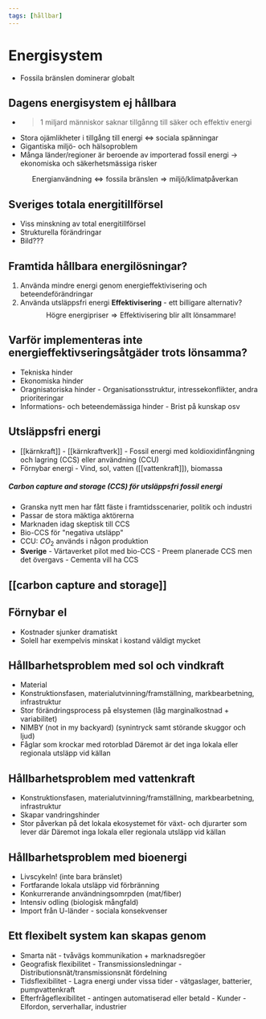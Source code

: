 ```yaml
---
tags: [hållbar]
---
```

# Energisystem
- Fossila bränslen dominerar globalt

## Dagens energisystem ej hållbara
- >1 miljard människor saknar tillgånng till säker och effektiv energi
- Stora ojämlikheter i tillgång till energi $\Leftrightarrow$ sociala spänningar
- Gigantiska miljö- och hälsoproblem
- Många länder/regioner är beroende av importerad fossil energi $\rightarrow$ ekonomiska och säkerhetsmässiga risker

$$\text{Energianvändning} \Leftrightarrow \text{fossila bränslen} \Rightarrow \text{miljö/klimatpåverkan}$$

## Sveriges totala energitillförsel
- Viss minskning av total energitillförsel
- Strukturella förändringar
- Bild???

## Framtida hållbara energilösningar?
1. Använda mindre energi genom energieffektivisering och beteendeförändringar
2. Använda utsläppsfri energi
**Effektivisering** - ett billigare alternativ? $$\text{Högre energipriser} \Rightarrow \text{Effektivisering blir allt lönsammare!}$$
## Varför implementeras inte energieffektivseringsåtgäder trots lönsamma?
- Tekniska hinder
- Ekonomiska hinder
- Oragnisatoriska hinder
		- Organisationsstruktur, intressekonflikter, andra prioriteringar
- Informations- och beteendemässiga hinder
		- Brist på kunskap osv

## Utsläppsfri energi
- [[kärnkraft]] - [[kärnkraftverk]]
		- Fossil energi med koldioxidinfångning och lagring (CCS) eller användning (CCU)
- Förnybar energi
		  - Vind, sol, vatten ([[vattenkraft]]), biomassa

##### Carbon capture and storage (CCS) för utsläppsfri fossil energi
- Granska nytt men har fått fäste i framtidsscenarier, politik och industri
- Passar de stora mäktiga aktörerna
- Marknaden idag skeptisk till CCS
- Bio-CCS för "negativa utsläpp"
- CCU: $CO_{2}$ används i någon produktion 
- **Sverige**
		- Värtaverket pilot med bio-CCS
		- Preem planerade CCS men det övergavs
		- Cementa vill ha CCS

## [[carbon capture and storage]]

## Förnybar el
- Kostnader sjunker dramatiskt
- Solell har exempelvis minskat i kostand väldigt mycket

## Hållbarhetsproblem med sol och vindkraft
- Material
- Konstruktionsfasen, materialutvinning/framställning, markbearbetning, infrastruktur
- Stor förändringsprocess på elsystemen (låg marginalkostnad + variabilitet)
- NIMBY (not in my backyard) (synintryck samt störande skuggor och ljud)
- Fåglar som krockar med rotorblad
Däremot är det inga lokala eller regionala utsläpp vid källan

## Hållbarhetsproblem med vattenkraft
- Konstruktionsfasen, materialutvinning/framställning, markbearbetning, infrastruktur
- Skapar vandringshinder
- Stor påverkan på det lokala ekosystemet för växt- och djurarter som lever där
Däremot inga lokala eller regionala utsläpp vid källan

## Hållbarhetsproblem med bioenergi
- Livscykeln! (inte bara bränslet)
- Fortfarande lokala utsläpp vid förbränning
- Konkurrerande användningsomrpden (mat/fiber)
- Intensiv odling (biologisk mångfald)
- Import från U-länder - sociala konsekvenser

## Ett flexibelt system kan skapas genom
- Smarta nät - tvåvägs kommunikation + marknadsregöer
- Geografisk flexibilitet
		  - Transmissionsledningar
		  - Distributionsnät/transmissionsnät fördelning
- Tidsflexibilitet
		- Lagra energi under vissa tider
		- vätgaslager, batterier, pumpvattenkraft
- Efterfrågeflexibilitet - antingen automatiserad eller betald
		- Kunder
		- Elfordon, serverhallar, industrier